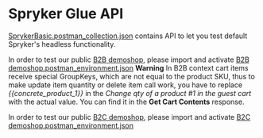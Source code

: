 # Spryker Glue API

[SprykerBasic.postman_collection.json](SprykerBasic.postman_collection.json) contains API to let you test default Spryker's headless functionality.

In order to test our public [B2B demoshop](https://www.b2b-eu.demo-spryker.com/), please import and activate [B2B demoshop.postman_environment.json](B2B%20demoshop.postman_environment.json)
**Warning**
In B2B context cart items receive special GroupKeys, which are not equal to the product SKU, thus to make update item quantity or delete item call work, you have to replace _{{concrete_product_1}}_ in the _Change qty of a product #1 in the guest cart_ with the actual value.
You can find it in the **Get Cart Contents** response.

In order to test our public [B2C demoshop](https://www.b2c-eu.demo-spryker.com/), please import and activate [B2C demoshop.postman_environment.json](B2C%20demoshop.postman_environment.json)
